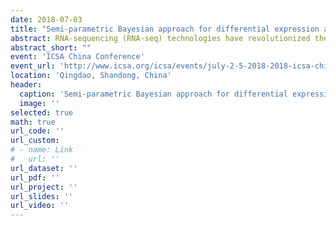 ```yaml
---
date: 2018-07-03
title: "Semi-parametric Bayesian approach for differential expression analysis with RNA-sequencing data"
abstract: RNA-sequencing (RNA-seq) technologies have revolutionized the way agricultural biologists study gene expression as well as generated a tremendous amount of data waiting for analysis. Detecting differentially expressed genes is one of the fundamental steps in RNA-seq data analysis. In this paper, we model the count data from RNA-seq experiments with a Poisson-Gamma hierarchical model, or equivalently, a negative binomial (NB) model. We derive a semi-parametric Bayesian approach with a Dirichlet process as the prior model for the distribution of fold changes between the two treatment means. An inference strategy using Gibbs algorithm is developed for differential expression analysis. The results of several simulation studies show that our proposed method outperforms other methods including the popularly applied edgeR and DESeq methods. We also discuss an application of our method to a dataset that compares gene expression between bundle sheath and mesophyll cells in maize leaves.
abstract_short: ""
event: 'ICSA China Conference'
event_url: 'http://www.icsa.org/icsa/events/july-2-5-2018-2018-icsa-china-conference'
location: 'Qingdao, Shandong, China'
header:
  caption: 'Semi-parametric Bayesian approach for differential expression analysis with RNA-sequencing data'
  image: ''
selected: true
math: true
url_code: ''
url_custom: 
# - name: Link
#   url: ''
url_dataset: ''
url_pdf: ''
url_project: ''
url_slides: ''
url_video: ''
---
```

